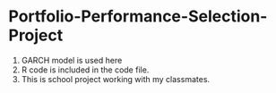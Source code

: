 # Portfolio-Performance-Selection-Project
1. GARCH model is used here
2. R code is included in the code file.
3. This is school project working with my classmates.
